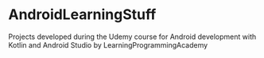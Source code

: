 # AndroidLearningStuff

Projects developed during the Udemy course for Android development with Kotlin and Android Studio by LearningProgrammingAcademy
